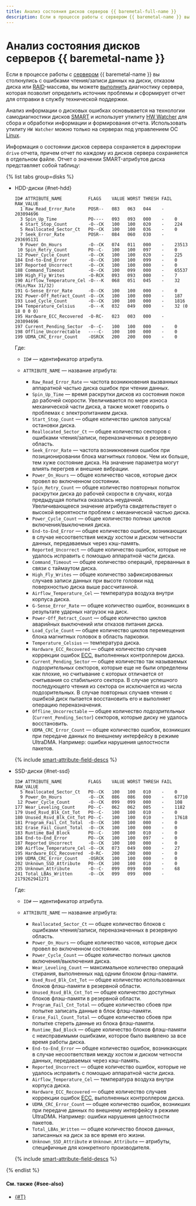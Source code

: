 ```yaml
---
title: Анализ состояния дисков серверов {{ baremetal-full-name }}
description: Если в процессе работы с сервером {{ baremetal-name }} вы столкнулись с ошибками чтения/записи данных на диски, отказом диска или RAID-массива, вы можете выполнить диагностику сервера, которая позволит определить источник проблемы и сформирует отчет для отправки в службу технической поддержки.
---
```


# Анализ состояния дисков серверов {{ baremetal-name }}

Если в процессе работы с [сервером](./servers.md) {{ baremetal-name }} вы столкнулись с ошибками чтения/записи данных на диски, отказом диска или [RAID](https://ru.wikipedia.org/wiki/RAID)-массива, вы можете [выполнить](../operations/servers/use-hwatcher.md) диагностику сервера, которая позволит определить источник проблемы и сформирует отчет для отправки в службу технической поддержки.

Анализ информации о дисковых ошибках основывается на технологии самодиагностики дисков [SMART](https://ru.wikipedia.org/wiki/S.M.A.R.T.) и использует утилиту [HW Watcher](../operations/servers/use-hwatcher.md) для сбора и обработки информации и формирования отчета. Использовать утилиту `HW Watcher` можно только на серверах под управлением ОС [Linux](https://ru.wikipedia.org/wiki/Linux).

Информация о состоянии дисков сервера сохраняется в директории `drive` отчета, причем отчет по каждому из дисков сервера сохраняется в отдельном файле. Отчет о значении SMART-атрибутов диска представляет собой таблицу:

{% list tabs group=disks %}

- HDD-диски {#net-hdd}

  ```text
  ID# ATTRIBUTE_NAME          FLAGS    VALUE WORST THRESH FAIL RAW_VALUE
    1 Raw_Read_Error_Rate     POSR--   083   063   044    -    203094696
    3 Spin_Up_Time            PO----   093   093   000    -    0
    4 Start_Stop_Count        -O--CK   100   100   020    -    224
    5 Reallocated_Sector_Ct   PO--CK   100   100   036    -    0
    7 Seek_Error_Rate         POSR--   084   060   030    -    293695131
    9 Power_On_Hours          -O--CK   074   011   000    -    23513
   10 Spin_Retry_Count        PO--C-   100   100   097    -    0
   12 Power_Cycle_Count       -O--CK   100   100   020    -    225
  184 End-to-End_Error        -O--CK   100   100   099    -    0
  187 Reported_Uncorrect      -O--CK   100   100   000    -    0
  188 Command_Timeout         -O--CK   100   099   000    -    65537
  189 High_Fly_Writes         -O-RCK   093   093   000    -    7
  190 Airflow_Temperature_Cel -O---K   068   051   045    -    32 (Min/Max 31/32)
  191 G-Sense_Error_Rate      -O--CK   100   100   000    -    0
  192 Power-Off_Retract_Count -O--CK   100   100   000    -    187
  193 Load_Cycle_Count        -O--CK   100   100   000    -    1816
  194 Temperature_Celsius     -O---K   032   049   000    -    32 (0 18 0 0 0)
  195 Hardware_ECC_Recovered  -O-RC-   023   003   000    -    203094696
  197 Current_Pending_Sector  -O--C-   100   100   000    -    0
  198 Offline_Uncorrectable   ----C-   100   100   000    -    0
  199 UDMA_CRC_Error_Count    -OSRCK   200   200   000    -    0
  ```

  Где:

  * `ID#` — идентификатор атрибута.
  * `ATTRIBUTE_NAME` — название атрибута:

      * `Raw_Read_Error_Rate` — частота возникновения вызванных аппаратной частью диска ошибок при чтении данных.
      * `Spin_Up_Time` — время раскрутки дисков из состояния покоя до рабочей скорости. Увеличивается по мере износа механической части диска, а также может говорить о проблемах с электропитанием диска.
      * `Start_Stop_Count` — общее количество циклов запуска/остановки диска.
      * `Reallocated_Sector_Ct` — общее количество секторов с ошибками чтения/записи, переназначенных в резервную область.
      * `Seek_Error_Rate` — частота возникновения ошибок при позиционировании блока магнитных головок. Чем их больше, тем хуже состояние диска. На значение параметра могут влиять перегрев и внешние вибрации.
      * `Power_On_Hours` — общее количество часов, которые диск провел во включенном состоянии.
      * `Spin_Retry_Count` — общее количество повторных попыток раскрутки диска до рабочей скорости в случаях, когда предыдущая попытка оказалась неудачной. Увеличивающееся значение атрибута свидетельствует о высокой вероятности проблем с механической частью диска.
      * `Power_Cycle_Count` — общее количество полных циклов включения/выключения диска.
      * `End-to-End_Error` — общее количество ошибок, возникающих в случае несоответствия между хостом и диском четности данных, передаваемых через кэш-память.
      * `Reported_Uncorrect` — общее количество ошибок, которые не удалось исправить с помощью аппаратной части диска.
      * `Command_Timeout` — общее количество операций, прерванных в связи с таймаутом диска.
      * `High_Fly_Writes` — общее количество зафиксированных случаев записи данных при высоте головки над поверхностью диска выше рассчитанной.
      * `Airflow_Temperature_Cel` — температура воздуха внутри корпуса диска.
      * `G-Sense_Error_Rate` — общее количество ошибок, возникших в результате ударных нагрузок на диск. 
      * `Power-Off_Retract_Count` — общее количество циклов аварийных выключений или отказов питания диска.
      * `Load_Cycle_Count` — общее количество циклов перемещения блока магнитных головок в область парковки.
      * `Temperature_Celsius` — температура диска.
      * `Hardware_ECC_Recovered` — общее количество случаев коррекции ошибок [ECC](https://ru.wikipedia.org/wiki/ECC-память), выполненных контроллером диска.
      * `Current_Pending_Sector` — общее количество так называемых _подозрительных_ секторов, которые еще не были определены как плохие, но считывание с которых отличается от считывания со стабильного сектора. В случае успешного последующего чтения из сектора он исключается из числа подозрительных. В случае повторных случаев чтения с ошибкой диск пытается восстановить его и выполняет операцию переназначения.
      * `Offline_Uncorrectable` — общее количество _подозрительных_ (`Current_Pending_Sector`) секторов, которые диску не удалось восстановить.
      * `UDMA_CRC_Error_Count` — общее количество ошибок, возникших при передаче данных по внешнему интерфейсу в режиме UltraDMA. Например: ошибки нарушения целостности пакетов.

  {% include [smart-attribute-field-descs](../../_includes/baremetal/smart-attribute-field-descs.md) %}

- SSD-диски {#net-ssd}

  ```text
  ID# ATTRIBUTE_NAME          FLAGS    VALUE WORST THRESH FAIL RAW_VALUE
    5 Reallocated_Sector_Ct   PO--CK   100   100   010    -    0
    9 Power_On_Hours          -O--CK   086   086   000    -    67710
   12 Power_Cycle_Count       -O--CK   099   099   000    -    108
  177 Wear_Leveling_Count     PO--C-   062   062   005    -    1182
  179 Used_Rsvd_Blk_Cnt_Tot   PO--C-   100   100   010    -    0
  180 Unused_Rsvd_Blk_Cnt_Tot PO--C-   100   100   010    -    17618
  181 Program_Fail_Cnt_Total  -O--CK   100   100   000    -    0
  182 Erase_Fail_Count_Total  -O--CK   100   100   000    -    0
  183 Runtime_Bad_Block       PO--C-   100   100   010    -    0
  184 End-to-End_Error        PO--CK   100   100   097    -    0
  187 Reported_Uncorrect      -O--CK   100   100   000    -    0
  190 Airflow_Temperature_Cel -O--CK   073   049   000    -    27
  195 Hardware_ECC_Recovered  -O-RC-   200   200   000    -    0
  199 UDMA_CRC_Error_Count    -OSRCK   100   100   000    -    0
  202 Unknown_SSD_Attribute   PO--CK   100   100   010    -    0
  235 Unknown_Attribute       -O--C-   099   099   000    -    68
  241 Total_LBAs_Written      -O--CK   099   099   000    -    2179262941271
  ```

  Где:

  * `ID#` — идентификатор атрибута.
  * `ATTRIBUTE_NAME` — название атрибута:

      * `Reallocated_Sector_Ct` — общее количество блоков с ошибками чтения/записи, переназначенных в резервную область.
      * `Power_On_Hours` — общее количество часов, которые диск провел во включенном состоянии.
      * `Power_Cycle_Count` — общее количество полных циклов включения/выключения диска.
      * `Wear_Leveling_Count` — максимальное количество операций стирания, выполненных над одним блоком флэш-памяти.
      * `Used_Rsvd_Blk_Cnt_Tot` — общее количество использованных блоков флэш-памяти в резервной области.
      * `Unused_Rsvd_Blk_Cnt_Tot` — общее количество доступных блоков флэш-памяти в резервной области.
      * `Program_Fail_Cnt_Total` — общее количество сбоев при попытке записать данные в блок флэш-памяти.
      * `Erase_Fail_Count_Total` — общее количество сбоев при попытке стереть данные из блока флэш-памяти.
      * `Runtime_Bad_Block` — общее количество блоков флэш-памяти с неисправимыми ошибками, которое было выявлено за все время работы диска.
      * `End-to-End_Error` — общее количество ошибок, возникающих в случае несоответствия между хостом и диском четности данных, передаваемых через кэш-память.
      * `Reported_Uncorrect` — общее количество ошибок, которые не удалось исправить с помощью аппаратной части диска.
      * `Airflow_Temperature_Cel` — температура воздуха внутри корпуса диска.
      * `Hardware_ECC_Recovered` — общее количество случаев коррекции ошибок [ECC](https://ru.wikipedia.org/wiki/ECC-память), выполненных контроллером диска.
      * `UDMA_CRC_Error_Count` — общее количество ошибок, возникших при передаче данных по внешнему интерфейсу в режиме UltraDMA. Например: ошибки нарушения целостности пакетов.
      * `Total_LBAs_Written` — общее количество блоков данных, записанных на диск за все время его жизни.
      * `Unknown_SSD_Attribute` и `Unknown_Attribute` — атрибуты, специфичные для конкретного производителя.

  {% include [smart-attribute-field-descs](../../_includes/baremetal/smart-attribute-field-descs.md) %}

{% endlist %}

#### См. также {#see-also}

* [{#T}](../operations/servers/use-hwatcher.md)